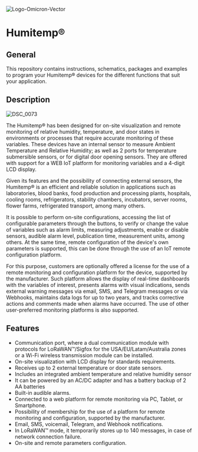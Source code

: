 ![Logo-Omicron-Vector](https://github.com/Omicron-IoT-Solutions/Datalog-X-PRO/assets/141452095/bc764263-2774-445c-a2a3-1181439de2bd)

# Humitemp®
## General
This repository contains instructions, schematics, packages and examples to program your Humitemp® devices for the different functions that suit your application.

## Description
![DSC_0073](https://github.com/Omicron-IoT-Solutions/Humitemp/assets/141452095/5efd30bd-0e3b-4d95-9e18-2f8a32dd7e29)

The Humitemp® has been designed for on-site visualization and remote monitoring of relative humidity, temperature, and door states in environments or processes that require accurate monitoring of these variables. These devices have an internal sensor to measure Ambient Temperature and Relative Humidity; as well as 2 ports for temperature submersible sensors, or for digital door opening sensors. They are offered with support for a WEB IoT platform for monitoring variables and a 4-digit LCD display.

Given its features and the possibility of connecting external sensors, the Humitemp® is an efficient and reliable solution in applications such as laboratories, blood banks, food production and processing plants, hospitals, cooling rooms, refrigerators, stability chambers, incubators, server rooms, flower farms, refrigerated transport, among many others.

It is possible to perform on-site configurations, accessing the list of configurable parameters through the buttons, to verify or change the value of variables such as alarm limits, measuring adjustments, enable or disable sensors, audible alarm level, publication time, measurement units, among others. At the same time, remote configuration of the device's own parameters is supported, this can be done through the use of an IoT remote configuration platform.

For this purpose, customers are optionally offered a license for the use of a remote monitoring and configuration platform for the device, supported by the manufacturer. Such platform allows the display of real-time dashboards with the variables of interest, presents alarms with visual indications, sends external warning messages via email, SMS, and Telegram messages or via Webhooks, maintains data logs for up to two years, and tracks corrective actions and comments made when alarms have occurred. The use of other user-preferred monitoring platforms is also supported.


## Features
- Communication port, where a dual communication module with protocols for LoRaWAN™/Sigfox for the USA/EU/Latam/Australia zones or a Wi-Fi wireless transmission module can be installed.
- On-site visualization with LCD display for standards requirements.
- Receives up to 2 external temperature or door state sensors.
- Includes an integrated ambient temperature and relative humidity sensor
- It can be powered by an AC/DC adapter and has a battery backup of 2 AA batteries
- Built-in audible alarms.
- Connected to a web platform for remote monitoring via PC, Tablet, or Smartphone.
- Possibility of membership for the use of a platform for remote monitoring and configuration, supported by the manufacturer. 
- Email, SMS, voicemail, Telegram, and Webhook notifications.
- In LoRaWAN™ mode, it temporarily stores up to 140 messages, in case of network connection failure.
- On-site and remote parameters configuration.

